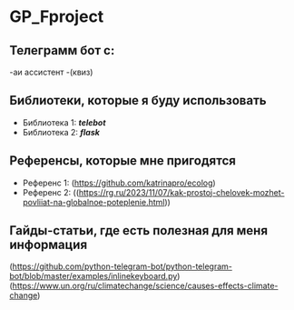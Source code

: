# GP_Fproject
## Телеграмм бот с:
-аи ассистент
-(квиз)
> 

## Библиотеки, которые я буду использовать
- Библиотека 1: ***telebot***
- Библиотека 2: ***flask*** 

## Референсы, которые мне пригодятся
- Референс 1: (https://github.com/katrinapro/ecolog)
- Референс 2: ((https://rg.ru/2023/11/07/kak-prostoj-chelovek-mozhet-povliiat-na-globalnoe-poteplenie.html))


## Гайды-статьи, где есть полезная для меня информация
(https://github.com/python-telegram-bot/python-telegram-bot/blob/master/examples/inlinekeyboard.py)
(https://www.un.org/ru/climatechange/science/causes-effects-climate-change)
